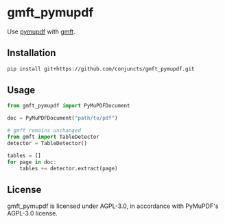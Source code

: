 # gmft_pymupdf

Use [pymupdf](https://github.com/pymupdf/PyMuPDF) with [gmft](https://github.com/conjuncts/gmft).

## Installation

```bash
pip install git+https://github.com/conjuncts/gmft_pymupdf.git
```

## Usage

```python
from gmft_pymupdf import PyMuPDFDocument

doc = PyMuPDFDocument("path/to/pdf")

# gmft remains unchanged
from gmft import TableDetector
detector = TableDetector()

tables = []
for page in doc:
    tables += detector.extract(page)

```

## License

gmft_pymupdf is licensed under AGPL-3.0, in accordance with PyMuPDF's AGPL-3.0 license.